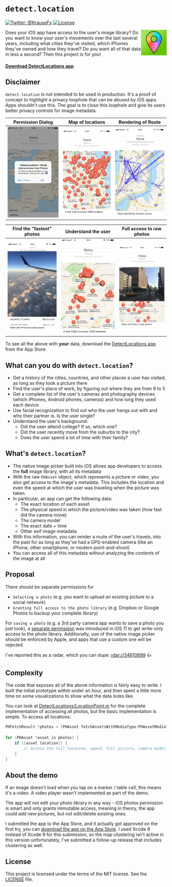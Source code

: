 # `detect.location`

[![Twitter: @KrauseFx](https://img.shields.io/badge/contact-@KrauseFx-blue.svg?style=flat)](https://twitter.com/KrauseFx)
[![License](https://img.shields.io/badge/license-MIT-green.svg?style=flat)](https://github.com/KrauseFx/whats-the-user-doing/blob/master/LICENSE)

<a href="https://itunes.apple.com/us/app/detectlocations/id1288532777?ls=1&mt=8"><img src="screenshots/DetectLocations.png" align="right" width=80 /></a>

Does your iOS app have access to the user's image library? Do you want to know your user's movements over the last several years, including what cities they've visited, which iPhones they've owned and how they travel? Do you want all of that data in less a second? Then this project is for you!

#### [Download DetectLocations app](https://itunes.apple.com/us/app/detectlocations/id1288532777?ls=1&mt=8)

## Disclaimer

`detect.location` is not intended to be used in production. It's a proof of concept to highlight a privacy loophole that can be abused by iOS apps. Apps shouldn't use this. The goal is to close this loophole and give its users better privacy controls for image metadata.

Permission Dialog | Map of locations | Rendering of Route
----|-----|-----
![screenshots/screenshot0.jpg](screenshots/screenshot0.jpg) | ![screenshots/screenshot1.jpg](screenshots/screenshot1.jpg) | ![screenshots/screenshot2.jpg](screenshots/screenshot2.jpg)

Find the "fastest" photos | Understand the user | Full access to raw photos
----|-----|-----
![screenshots/screenshot3.jpg](screenshots/screenshot3.jpg) | ![screenshots/screenshot4.jpg](screenshots/screenshot4.jpg) | ![screenshots/screenshot5.jpg](screenshots/screenshot5.jpg)

To see all the above with **your** data, download the [DetectLocations app](https://itunes.apple.com/us/app/detectlocations/id1288532777?ls=1&mt=8) from the App Store.

## What can you do with `detect.location`?

- Get a history of the cities, countries, and other places a user has visited, as long as they took a picture there
- Find the user's place of work, by figuring out where they are from 9 to 5
- Get a complete list of the user's cameras and photography devices (which iPhones, Android phones, cameras) and how long they used each device
- Use facial recognization to find out who the user hangs out with and who their partner is. Is the user single?
- Understand the user's background:
  - Did the user attend college? If so, which one?
  - Did the user recently move from the suburbs to the city?
  - Does the user spend a lot of time with their family?

## What's `detect.location`?

- The native image picker built into iOS allows app developers to access the **full** image library, with all its metadata
- With the raw `PHAsset` object, which represents a picture or video, you also get access to the image's metadata. This includes the location and even the speed at which the user was traveling when the picture was taken. 
- In particular, an app can get the following data:
  - The exact location of each asset
  - The physical speed in which the picture/video was taken (how fast did the camera move)
  - The camera model
  - The exact date + time
  - Other exif image metadata
- With this information, you can render a route of the user's travels, into the past for as long as they've had a GPS-enabled camera (like an iPhone, other smartphone, or modern point-and-shoot)
- You can access all of this metadata without analyzing the _contents_ of the image at all

## Proposal

There should be separate permissions for 

- `Selecting a photo` (e.g. you want to upload an existing picture to a social network)
- `Granting full access to the photo library` (e.g. Dropbox or Google Photos to backup your complete library)

For `saving a photo` (e.g. a 3rd party camera app wants to save a photo you just took), a [separate permission](https://developer.apple.com/library/content/documentation/General/Reference/InfoPlistKeyReference/Articles/CocoaKeys.html#//apple_ref/doc/uid/TP40009251-SW73) was introduced in iOS 11 to get write-only access to the photo library.
Additionally, use of the native image picker should be enforced by Apple, and apps that use a custom one will be rejected.

I've reported this as a radar, which you can dupe: [rdar://34610699](https://openradar.appspot.com/34610699) 👍

## Complexity

The code that exposes all of the above information is fairly easy to write. I built the initial prototype within under an hour, and then spent a little more time on some visualizations to show what the data looks like.

You can look at [DetectLocations/LocationPoint.m](https://github.com/KrauseFx/detect.location/blob/master/DetectLocations/LocationPoint.m) for the complete implementation of accessing all photos, but the basic implementaiton is simple. To access all locations:

```objective-c
PHFetchResult *photos = [PHAsset fetchAssetsWithMediaType:PHAssetMediaTypeImage options:nil];
    
for (PHAsset *asset in photos) {
    if ([asset location]) {
        // Access the full location, speed, full picture, camera model, etc. here
    }
}
```

## About the demo

If an image doesn't load when you tap on a marker / table cell, this means it's a video. A video player wasn't implemented as part of the demo.

The app will not edit your photo library in any way - iOS photos permission is smart and only grants immutable access, meaning in theory, the app could add new pictures, but not edit/delete existing ones.

I submitted the app to the App Store, and it actually got approved on the first try, you can [download the app on the App Store](https://itunes.apple.com/us/app/detectlocations/id1288532777?ls=1&mt=8). I used Xcode 8 instead of Xcode 9 for this submission, so the map clustering isn't active in this version unfortunately, I've submitted a follow-up release that includes clustering as well.

## License

This project is licensed under the terms of the MIT license. See the [LICENSE](LICENSE) file.
